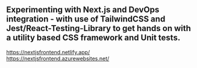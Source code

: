 ## Experimenting with Next.js and DevOps integration - with use of TailwindCSS and Jest/React-Testing-Library to get hands on with a utility based CSS framework and Unit tests.

https://nextjsfrontend.netlify.app/
<br>
https://nextjsfrontend.azurewebsites.net/


